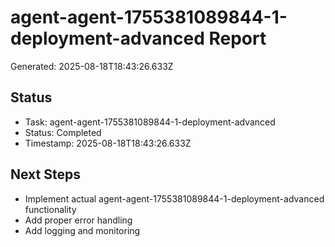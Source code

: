 # agent-agent-1755381089844-1-deployment-advanced Report

Generated: 2025-08-18T18:43:26.633Z

## Status
- Task: agent-agent-1755381089844-1-deployment-advanced
- Status: Completed
- Timestamp: 2025-08-18T18:43:26.633Z

## Next Steps
- Implement actual agent-agent-1755381089844-1-deployment-advanced functionality
- Add proper error handling
- Add logging and monitoring

